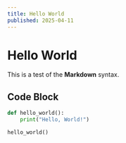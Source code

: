 ```yaml
---
title: Hello World
published: 2025-04-11
---
```


# Hello World

This is a test of the **Markdown** syntax.

## Code Block

```python
def hello_world():
    print("Hello, World!")

hello_world()
```
